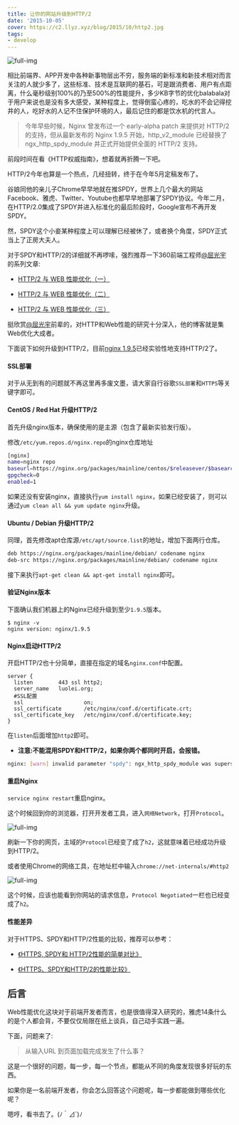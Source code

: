 ```yaml
---
title: 让你的网站升级到HTTP/2
date: '2015-10-05'
cover: https://c2.llyz.xyz/blog/2015/10/http2.jpg
tags:
- develop
---
```


![full-img](https://c2.llyz.xyz/blog/2015/10/http2.jpg)

相比前端界、APP开发中各种新事物层出不穷，服务端的新标准和新技术相对而言关注的人就少多了，这些标准、技术是互联网的基石，可是跟消费者、用户有点距离，什么毫秒级别100%的乃至500%的性能提升，多少KB字节的优化balabala对于用户来说也是没有多大感受，某种程度上，觉得倒蛮心疼的，吃水的不会记得挖井的人，吃好水的人记不住保护环境的人，最后记住的都是饮水机的代言人。

> 今年早些时候，Nginx 曾发布过一个 early-alpha patch 来提供对 HTTP/2 的支持，但从最新发布的 Nginx 1.9.5 开始，http_v2_module 已经替换了 ngx_http_spdy\_module 并正式开始提供全面的 HTTP/2 支持。

前段时间在看《HTTP权威指南》，想着就再折腾一下吧。

HTTP/2今年也算是一个热点，几经扭转，终于在今年5月定稿发布了。

谷娘同他的亲儿子Chrome早早地就在推SPDY，世界上几个最大的网站Facebook、雅虎、Twitter、Youtube也都早早地部署了SPDY协议。今年二月，在HTTP/2.0集成了SPDY并进入标准化的最后阶段时，Google宣布不再开发SPDY。

然，SPDY这个小妾某种程度上可以理解已经被休了，或者换个角度，SPDY正式当上了正房大夫人。

对于SPDY和HTTP/2的详细就不再啰嗦，强烈推荐一下360前端工程师[@屈光宇](https://twitter.com/qgy18)的系列文章:

- [HTTP/2 与 WEB 性能优化（一）](https://imququ.com/post/http2-and-wpo-1.html)
    
- [HTTP/2 与 WEB 性能优化（二）](https://imququ.com/post/http2-and-wpo-2.html)
    
- [HTTP/2 与 WEB 性能优化（三）](https://imququ.com/post/http2-and-wpo-3.html)
    

挺欣赏[@屈光宇](https://twitter.com/qgy18)前辈的，对HTTP和Web性能的研究十分深入，他的博客就是集Web优化大成者。

下面说下如何升级到HTTP/2，目前[nginx 1.9.5](https://nginx.org/en/CHANGES)已经实验性地支持HTTP/2了。

#### SSL部署

对于从无到有的问题就不再这里再多废文墨，请大家自行谷歌`SSL部署`和`HTTPS`等关键字即可。

#### CentOS / Red Hat 升级HTTP/2

首先升级nginx版本，确保使用的是主源（包含了最新实验发行版）。

修改`/etc/yum.repos.d/nginx.repo`的nginx仓库地址

```bash
[nginx]
name=nginx repo
baseurl=https://nginx.org/packages/mainline/centos/$releasever/$basearch/
gpgcheck=0
enabled=1
```

如果还没有安装nginx，直接执行`yum install nginx`，如果已经安装了，则可以通过`yum clean all && yum update nginx`升级。

#### Ubuntu / Debian 升级HTTP/2

同理，首先修改apt仓库源`/etc/apt/source.list`的地址，增加下面两行仓库。

```bash
deb https://nginx.org/packages/mainline/debian/ codename nginx
deb-src https://nginx.org/packages/mainline/debian/ codename nginx
```

接下来执行`apt-get clean && apt-get install nginx`即可。

#### 验证Nginx版本

下面确认我们机器上的Nginx已经升级到至少`1.9.5`版本。

```
$ nginx -v
nginx version: nginx/1.9.5
```

#### Nginx启动HTTP/2

开启HTTP/2也十分简单，直接在指定的域名`nginx.conf`中配置。

```nginx
server {
  listen        443 ssl http2;
  server_name   luolei.org;
  #SSL配置
  ssl                   on;
  ssl_certificate       /etc/nginx/conf.d/certificate.crt;
  ssl_certificate_key   /etc/nginx/conf.d/certificate.key;
}
```

在`listen`后面增加`http2`即可。

- **注意:不能混用SPDY和HTTP/2，如果你两个都同时开启，会报错。**

```bash
nginx: [warn] invalid parameter "spdy": ngx_http_spdy_module was superseded by ngx_http_v2_module in /etc/nginx/conf.d/vhost.conf:12
```

#### 重启Nginx

`service nginx restart`重启nginx。

这个时候回到你的浏览器，打开开发者工具，进入`网络Network`，打开`Protocol`。

![full-img](https://c2.llyz.xyz/blog/2015/10/http-dev.jpg)

刷新一下你的网页，主域的`Protocol`已经变了成了`h2`，这就意味着已经成功升级到HTTP/2。

或者使用Chrome的网络工具，在地址栏中输入`chrome://net-internals/#http2`

![full-img](https://c2.llyz.xyz/blog/2015/10/http2-chrome.jpg)

这个时候，应该也能看到你网站的请求信息，`Protocol Negotiated`一栏也已经变成了`h2`。

#### 性能差异

对于HTTPS、SPDY和HTTP/2性能的比较，推荐可以参考：

- [《HTTPS, SPDY和 HTTP/2性能的简单对比》](https://www.qianduan.net/a-simple-performance-comparison-of-https-spdy-and-http2/)
    
- [《HTTPS、SPDY和HTTP/2的性能比较》](https://www.infoq.com/cn/news/2015/02/https-spdy-http2-comparison)
    

## 后言

Web性能优化这块对于前端开发者而言，也是很值得深入研究的，雅虎14条什么的是个人都会背，不要仅仅局限在纸上谈兵，自己动手实践一遍。

下面，问题来了:

> 从输入URL 到页面加载完成发生了什么事？

这是一个很好的问题，每一步，每一个节点，都能从不同的角度发现很多好玩的东西。

如果你是一名前端开发者，你会怎么回答这个问题呢，每一步都能做到哪些优化呢？

嗯哼，看书去了。(ﾉ｀⊿´)ﾉ
